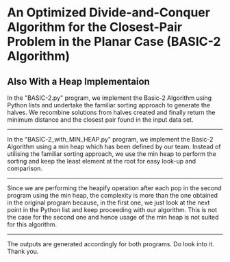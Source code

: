 # An Optimized Divide-and-Conquer Algorithm for the Closest-Pair Problem in the Planar Case (BASIC-2 Algorithm)
Also With a Heap Implementaion
-----------------------------------------------------------------
In the "BASIC-2.py" program, we implement the Basic-2 Algorithm
using Python lists and undertake the familiar sorting approach to generate 
the halves. We recombine solutions from halves created and finally return 
the minimum distance and the closest pair found in the input data set.

-----------------------------------------------------------------
In the "BASIC-2_with_MIN_HEAP.py" program, we implement the Basic-2 Algorithm
using a min heap which has been defined by our team. Instead of utilising 
the familiar sorting approach, we use the min heap to perform the sorting 
and keep the least element at the root for easy look-up and comparison. 

------------------------------------------------------------------
Since we are performing the heapify operation after each pop in the second 
program using the min heap, the complexity is more than the one obtained in
the original program because, in the first one, we just look at the next point
in the Python list and keep proceeding with our algorithm. This is not the 
case for the second one and hence usage of the min heap is not suited for this
algorithm.

------------------------------------------------------------------
The outputs are generated accordingly for both programs. Do look into it. 
Thank you.
